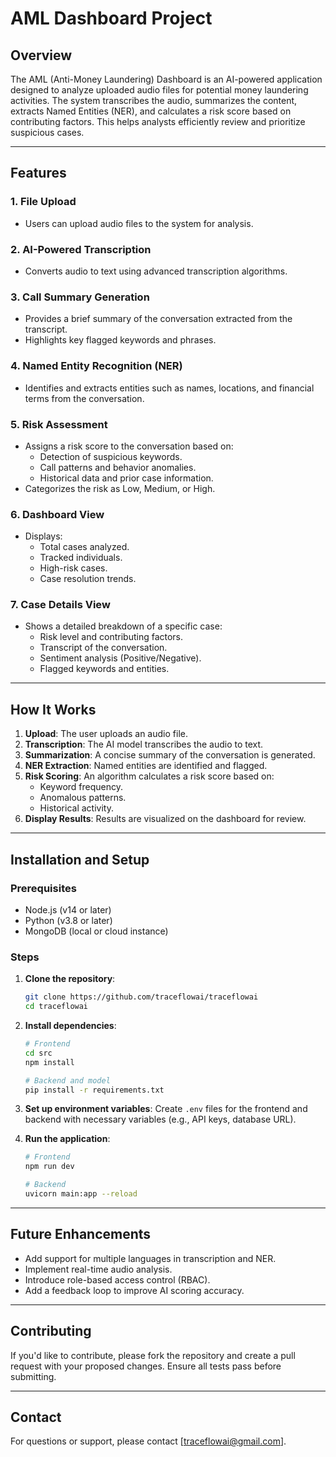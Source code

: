 # AML Dashboard Project

## Overview
The AML (Anti-Money Laundering) Dashboard is an AI-powered application designed to analyze uploaded audio files for potential money laundering activities. The system transcribes the audio, summarizes the content, extracts Named Entities (NER), and calculates a risk score based on contributing factors. This helps analysts efficiently review and prioritize suspicious cases.

---

## Features

### 1. **File Upload**
   - Users can upload audio files to the system for analysis.

### 2. **AI-Powered Transcription**
   - Converts audio to text using advanced transcription algorithms.

### 3. **Call Summary Generation**
   - Provides a brief summary of the conversation extracted from the transcript.
   - Highlights key flagged keywords and phrases.

### 4. **Named Entity Recognition (NER)**
   - Identifies and extracts entities such as names, locations, and financial terms from the conversation.

### 5. **Risk Assessment**
   - Assigns a risk score to the conversation based on:
     - Detection of suspicious keywords.
     - Call patterns and behavior anomalies.
     - Historical data and prior case information.
   - Categorizes the risk as Low, Medium, or High.

### 6. **Dashboard View**
   - Displays:
     - Total cases analyzed.
     - Tracked individuals.
     - High-risk cases.
     - Case resolution trends.

### 7. **Case Details View**
   - Shows a detailed breakdown of a specific case:
     - Risk level and contributing factors.
     - Transcript of the conversation.
     - Sentiment analysis (Positive/Negative).
     - Flagged keywords and entities.

---

## How It Works

1. **Upload**: The user uploads an audio file.
2. **Transcription**: The AI model transcribes the audio to text.
3. **Summarization**: A concise summary of the conversation is generated.
4. **NER Extraction**: Named entities are identified and flagged.
5. **Risk Scoring**: An algorithm calculates a risk score based on:
   - Keyword frequency.
   - Anomalous patterns.
   - Historical activity.
6. **Display Results**: Results are visualized on the dashboard for review.

---

## Installation and Setup

### Prerequisites
- Node.js (v14 or later)
- Python (v3.8 or later)
- MongoDB (local or cloud instance)

### Steps
1. **Clone the repository**:
   ```bash
   git clone https://github.com/traceflowai/traceflowai
   cd traceflowai
   ```

2. **Install dependencies**:
   ```bash
   # Frontend
   cd src
   npm install

   # Backend and model
   pip install -r requirements.txt
   ```

3. **Set up environment variables**:
   Create `.env` files for the frontend and backend with necessary variables (e.g., API keys, database URL).

4. **Run the application**:
   ```bash
   # Frontend
   npm run dev

   # Backend
   uvicorn main:app --reload
   ```
---

## Future Enhancements
- Add support for multiple languages in transcription and NER.
- Implement real-time audio analysis.
- Introduce role-based access control (RBAC).
- Add a feedback loop to improve AI scoring accuracy.

---

## Contributing
If you'd like to contribute, please fork the repository and create a pull request with your proposed changes. Ensure all tests pass before submitting.

---

## Contact
For questions or support, please contact [traceflowai@gmail.com].
